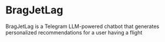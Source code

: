 # BragJetLag
BragJetLag is a Telegram LLM-powered chatbot that generates personalized recommendations for a user having a flight
